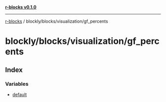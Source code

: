 [**r-blocks v0.1.0**](../../../../README.md)

---

[r-blocks](../../../../modules.md) / blockly/blocks/visualization/gf_percents

# blockly/blocks/visualization/gf_percents

## Index

### Variables

- [default](variables/default.md)
